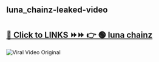 
 ## luna_chainz-leaked-video 

# <h2><a href="https://clipsfans.com/luna_chainz&ref=git">🔗 Click to LINKS ⏩⏩ 👉 🟢 luna chainz </a></h2>

<a href="https://clipsfans.com/luna_chainz&ref=git" rel="nofollow" data-target="animated-image.originalLink"><img src="https://i.ibb.co.com/xMMVF88/686577567.gif" alt="Viral Video Original" style="max-width: 100%; display: inline-block;" data-target="animated-image.originalImage"></a>

